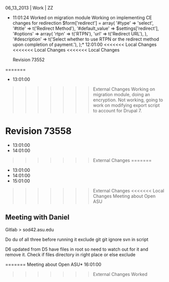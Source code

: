06_13_2013 | Work | ZZ 
* 11:01:24
Worked on migration module
Working on implementing CE changes for redirection
$form['redirect'] = array(
   '#type' => 'select',
   '#title' => t('Redirect Method'),
   '#default_value' => $settings['redirect'],
   '#options' => array(
     'rtpn' => t('RTPN'),
     'url' => t('Redirect URL'),
     ),
   '#description' => t('Select whether to use RTPN or the redirect method upon completion of payment.'),
   );* 12:01:00
<<<<<<< Local Changes
<<<<<<< Local Changes
<<<<<<< Local Changes
   
   Revision 73552 

=======
* 13:01:00
>>>>>>> External Changes
Working on migration module, doing an encryption.
Not working, going to work on modifying export script to account for Drupal 7. 

Revision 73558 
=======
* 13:01:00
* 14:01:00
>>>>>>> External Changes
=======
* 13:01:00
* 14:01:00
* 15:01:00
>>>>>>> External Changes
<<<<<<< Local Changes
Meeting about Open ASU

Meeting with Daniel
------
Gitlab > sod42.asu.edu

Do du of all three before running it 
exclude git git ignore svn in script

D6 updated from D5 have files in root so need to watch out for it and remove it. 
Check if files directory in right place or else exclude 

=======
Meeting about Open ASU* 16:01:00
>>>>>>> External Changes
Worked 